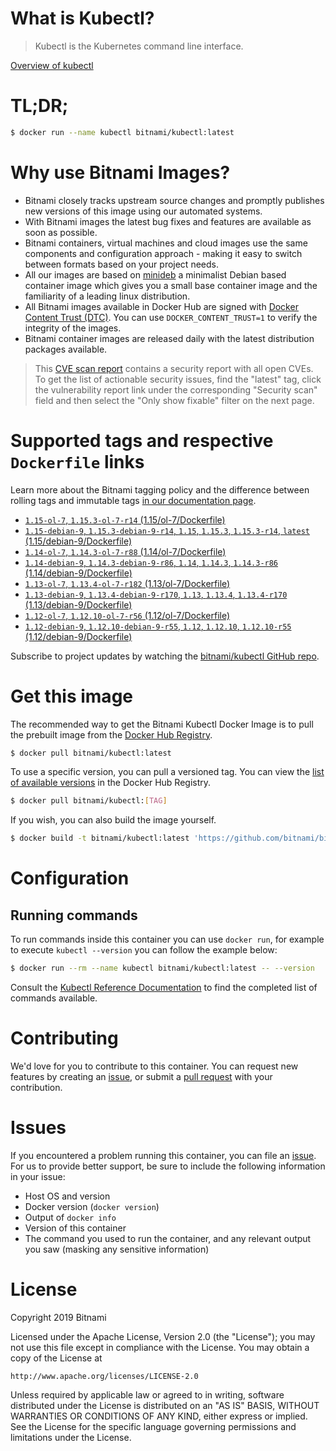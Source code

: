 
# What is Kubectl?

> Kubectl is the Kubernetes command line interface.

[Overview of kubectl](https://kubernetes.io/docs/reference/kubectl/overview/)

# TL;DR;

```bash
$ docker run --name kubectl bitnami/kubectl:latest
```

# Why use Bitnami Images?

* Bitnami closely tracks upstream source changes and promptly publishes new versions of this image using our automated systems.
* With Bitnami images the latest bug fixes and features are available as soon as possible.
* Bitnami containers, virtual machines and cloud images use the same components and configuration approach - making it easy to switch between formats based on your project needs.
* All our images are based on [minideb](https://github.com/bitnami/minideb) a minimalist Debian based container image which gives you a small base container image and the familiarity of a leading linux distribution.
* All Bitnami images available in Docker Hub are signed with [Docker Content Trust (DTC)](https://docs.docker.com/engine/security/trust/content_trust/). You can use `DOCKER_CONTENT_TRUST=1` to verify the integrity of the images.
* Bitnami container images are released daily with the latest distribution packages available.


> This [CVE scan report](https://quay.io/repository/bitnami/kubectl?tab=tags) contains a security report with all open CVEs. To get the list of actionable security issues, find the "latest" tag, click the vulnerability report link under the corresponding "Security scan" field and then select the "Only show fixable" filter on the next page.

# Supported tags and respective `Dockerfile` links

Learn more about the Bitnami tagging policy and the difference between rolling tags and immutable tags [in our documentation page](https://docs.bitnami.com/containers/how-to/understand-rolling-tags-containers/).


* [`1.15-ol-7`, `1.15.3-ol-7-r14` (1.15/ol-7/Dockerfile)](https://github.com/bitnami/bitnami-docker-kubectl/blob/1.15.3-ol-7-r14/1.15/ol-7/Dockerfile)
* [`1.15-debian-9`, `1.15.3-debian-9-r14`, `1.15`, `1.15.3`, `1.15.3-r14`, `latest` (1.15/debian-9/Dockerfile)](https://github.com/bitnami/bitnami-docker-kubectl/blob/1.15.3-debian-9-r14/1.15/debian-9/Dockerfile)
* [`1.14-ol-7`, `1.14.3-ol-7-r88` (1.14/ol-7/Dockerfile)](https://github.com/bitnami/bitnami-docker-kubectl/blob/1.14.3-ol-7-r88/1.14/ol-7/Dockerfile)
* [`1.14-debian-9`, `1.14.3-debian-9-r86`, `1.14`, `1.14.3`, `1.14.3-r86` (1.14/debian-9/Dockerfile)](https://github.com/bitnami/bitnami-docker-kubectl/blob/1.14.3-debian-9-r86/1.14/debian-9/Dockerfile)
* [`1.13-ol-7`, `1.13.4-ol-7-r182` (1.13/ol-7/Dockerfile)](https://github.com/bitnami/bitnami-docker-kubectl/blob/1.13.4-ol-7-r182/1.13/ol-7/Dockerfile)
* [`1.13-debian-9`, `1.13.4-debian-9-r170`, `1.13`, `1.13.4`, `1.13.4-r170` (1.13/debian-9/Dockerfile)](https://github.com/bitnami/bitnami-docker-kubectl/blob/1.13.4-debian-9-r170/1.13/debian-9/Dockerfile)
* [`1.12-ol-7`, `1.12.10-ol-7-r56` (1.12/ol-7/Dockerfile)](https://github.com/bitnami/bitnami-docker-kubectl/blob/1.12.10-ol-7-r56/1.12/ol-7/Dockerfile)
* [`1.12-debian-9`, `1.12.10-debian-9-r55`, `1.12`, `1.12.10`, `1.12.10-r55` (1.12/debian-9/Dockerfile)](https://github.com/bitnami/bitnami-docker-kubectl/blob/1.12.10-debian-9-r55/1.12/debian-9/Dockerfile)

Subscribe to project updates by watching the [bitnami/kubectl GitHub repo](https://github.com/bitnami/bitnami-docker-kubectl).

# Get this image

The recommended way to get the Bitnami Kubectl Docker Image is to pull the prebuilt image from the [Docker Hub Registry](https://hub.docker.com/r/bitnami/kubectl).

```bash
$ docker pull bitnami/kubectl:latest
```

To use a specific version, you can pull a versioned tag. You can view the [list of available versions](https://hub.docker.com/r/bitnami/kubectl/tags/) in the Docker Hub Registry.

```bash
$ docker pull bitnami/kubectl:[TAG]
```

If you wish, you can also build the image yourself.

```bash
$ docker build -t bitnami/kubectl:latest 'https://github.com/bitnami/bitnami-docker-kubectl.git#master:1.15/debian-9'
```

# Configuration

## Running commands

To run commands inside this container you can use `docker run`, for example to execute `kubectl --version` you can follow the example below:

```bash
$ docker run --rm --name kubectl bitnami/kubectl:latest -- --version
```

Consult the [Kubectl Reference Documentation](https://kubernetes.io/docs/reference/generated/kubectl/kubectl-commands) to find the completed list of commands available.

# Contributing

We'd love for you to contribute to this container. You can request new features by creating an [issue](https://github.com/bitnami/bitnami-docker-kubectl/issues), or submit a [pull request](https://github.com/bitnami/bitnami-docker-kubectl/pulls) with your contribution.

# Issues

If you encountered a problem running this container, you can file an [issue](https://github.com/bitnami/bitnami-docker-kubectl/issues). For us to provide better support, be sure to include the following information in your issue:

- Host OS and version
- Docker version (`docker version`)
- Output of `docker info`
- Version of this container
- The command you used to run the container, and any relevant output you saw (masking any sensitive information)

# License

Copyright 2019 Bitnami

Licensed under the Apache License, Version 2.0 (the "License");
you may not use this file except in compliance with the License.
You may obtain a copy of the License at

    http://www.apache.org/licenses/LICENSE-2.0

Unless required by applicable law or agreed to in writing, software
distributed under the License is distributed on an "AS IS" BASIS,
WITHOUT WARRANTIES OR CONDITIONS OF ANY KIND, either express or implied.
See the License for the specific language governing permissions and
limitations under the License.
